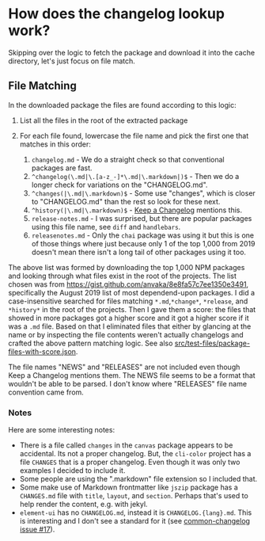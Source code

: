 # How does the changelog lookup work?

Skipping over the logic to fetch the package and download it into the cache directory, let's just focus on file match.

## File Matching

In the downloaded package the files are found according to this logic:

1. List all the files in the root of the extracted package
2. For each file found, lowercase the file name and pick the first one that matches in this order:

   1. `changelog.md` - We do a straight check so that conventional packages are fast.
   1. `^changelog(\.md|\.[a-z_-]*\.md|\.markdown|)$` - Then we do a longer check for variations on the "CHANGELOG.md".
   1. `^changes(|\.md|\.markdown)$` - Some use "changes", which is closer to "CHANGELOG.md" than the rest so look for these next.
   1. `^history(|\.md|\.markdown)$` - [Keep a Changelog](https://keepachangelog.com/) mentions this.
   1. `release-notes.md` - I was surprised, but there are popular packages using this file name, see `diff` and `handlebars`.
   1. `releasenotes.md` - Only the `chai` package was using it but this is one of those things where just because only 1 of the top 1,000 from 2019 doesn't mean there isn't a long tail of other packages using it too.

The above list was formed by downloading the top 1,000 NPM packages and looking through what files exist in the root of the projects. The list chosen was from https://gist.github.com/anvaka/8e8fa57c7ee1350e3491, specifically the August 2019 list of most dependend-upon packages. I did a case-insensitive searched for files matching `*.md`,`*change*`, `*release`, and `*history*` in the root of the projects. Then I gave them a score: the files that showed in more packages got a higher score and it got a higher score if it was a `.md` file. Based on that I eliminated files that either by glancing at the name or by inspecting the file contents weren't actually changelogs and crafted the above pattern matching logic. See also [src/test-files/package-files-with-score.json](https://github.com/josephdpurcell/readachangelog/tree/main/src/test-files/package-files-with-score.json).

The file names "NEWS" and "RELEASES" are not included even though Keep a Changelog mentions them. The NEWS file seems to be a format that wouldn't be able to be parsed. I don't know where "RELEASES" file name convention came from.

### Notes

Here are some interesting notes:

- There is a file called `changes` in the `canvas` package appears to be accidental. Its not a proper changelog. But, the `cli-color` project has a file `CHANGES` that is a proper changelog. Even though it was only two examples I decided to include it.
- Some people are using the ".markdown" file extension so I included that.
- Some make use of Markdown frontmatter like `jszip` package has a `CHANGES.md` file with `title`, `layout`, and `section`. Perhaps that's used to help render the content, e.g. with jekyl.
- `element-ui` has no `CHANGELOG.md`, instead it is `CHANGELOG.{lang}.md`. This is interesting and I don't see a standard for it (see [common-changelog issue #17](https://github.com/vweevers/common-changelog/issues/17)).
